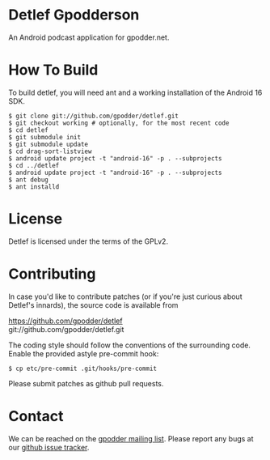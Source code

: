 Detlef Gpodderson
=================

An Android podcast application for gpodder.net.

How To Build
============

To build detlef, you will need ant and a working installation
of the Android 16 SDK.

    $ git clone git://github.com/gpodder/detlef.git
    $ git checkout working # optionally, for the most recent code
    $ cd detlef
    $ git submodule init
    $ git submodule update
    $ cd drag-sort-listview
    $ android update project -t "android-16" -p . --subprojects
    $ cd ../detlef
    $ android update project -t "android-16" -p . --subprojects
    $ ant debug
    $ ant installd

License
=======

Detlef is licensed under the terms of the GPLv2.

Contributing
============

In case you'd like to contribute patches (or if you're just curious
about Detlef's innards), the source code is available from

https://github.com/gpodder/detlef <br/>
git://github.com/gpodder/detlef.git

The coding style should follow the conventions of the surrounding
code. Enable the provided astyle pre-commit hook:

    $ cp etc/pre-commit .git/hooks/pre-commit

Please submit patches as github pull requests.

Contact
=======

We can be reached on the [gpodder mailing list](http://wiki.gpodder.org/wiki/Mailing_List).
Please report any bugs at our [github issue tracker](https://github.com/gpodder/detlef/issues).
